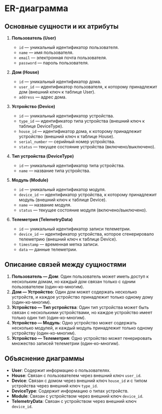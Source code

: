 # ER-диаграмма

## Основные сущности и их атрибуты

1. **Пользователь (User)**
    - `id` — уникальный идентификатор пользователя.
    - `name` — имя пользователя.
    - `email` — электронная почта пользователя.
    - `password` — пароль пользователя.

2. **Дом (House)**
    - `id` — уникальный идентификатор дома.
    - `user_id` — идентификатор пользователя, к которому принадлежит дом (внешний ключ к таблице User).
    - `address` — адрес дома.

3. **Устройство (Device)**
    - `id` — уникальный идентификатор устройства.
    - `type_id` — идентификатор типа устройства (внешний ключ к таблице DeviceType).
    - `house_id` — идентификатор дома, к которому принадлежит устройство (внешний ключ к таблице House).
    - `serial_number` — серийный номер устройства.
    - `status` — текущее состояние устройства (включено/выключено).

4. **Тип устройства (DeviceType)**
    - `id` — уникальный идентификатор типа устройства.
    - `name` — название типа устройства.

5. **Модуль (Module)**
    - `id` — уникальный идентификатор модуля.
    - `device_id` — идентификатор устройства, к которому принадлежит модуль (внешний ключ к таблице Device).
    - `name` — название модуля.
    - `status` — текущее состояние модуля (включено/выключено).

6. **Телеметрия (TelemetryData)**
    - `id` — уникальный идентификатор записи телеметрии.
    - `device_id` — идентификатор устройства, которое сгенерировало телеметрию (внешний ключ к таблице Device).
    - `timestamp` — временная метка записи.
    - `data` — данные телеметрии.

## Описание связей между сущностями

1. **Пользователь — Дом**: Один пользователь может иметь доступ к нескольким домам, но каждый дом связан только с одним пользователем (один-ко-многим).
2. **Дом — Устройство**: Один дом может содержать несколько устройств, и каждое устройство принадлежит только одному дому (один-ко-многим).
3. **Устройство — Тип устройства**: Один тип устройства может быть связан с несколькими устройствами, но каждое устройство имеет только один тип (один-ко-многим).
4. **Устройство — Модуль**: Одно устройство может содержать несколько модулей, и каждый модуль принадлежит только одному устройству (один-ко-многим).
5. **Устройство — Телеметрия**: Одно устройство может генерировать множество записей телеметрии (один-ко-многим).

## Объяснение диаграммы

- **User**: Содержит информацию о пользователях.
- **House**: Связан с пользователем через внешний ключ `user_id`.
- **Device**: Связан с домом через внешний ключ `house_id` и с типом устройства через внешний ключ `type_id`.
- **DeviceType**: Содержит информацию о типах устройств.
- **Module**: Связан с устройством через внешний ключ `device_id`.
- **TelemetryData**: Связан с устройством через внешний ключ `device_id`.
